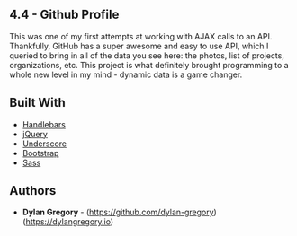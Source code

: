 ## 4.4 - Github Profile

This was one of my first attempts at working with AJAX calls to an API. Thankfully, GitHub has a super awesome and easy to use API, which I queried to bring in all of the data you see here: the photos, list of projects, organizations, etc. This project is what definitely brought programming to a whole new level in my mind - dynamic data is a game changer.

## Built With

* [Handlebars](http://handlebarsjs.com/)
* [jQuery](https://jquery.com/)
* [Underscore](http://underscorejs.org/)
* [Bootstrap](http://getbootstrap.com/)
* [Sass](http://sass-lang.com/)

## Authors

* **Dylan Gregory** - (https://github.com/dylan-gregory) (https://dylangregory.io)
